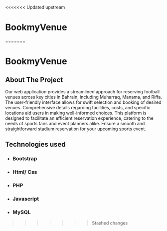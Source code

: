 <<<<<<< Updated upstream
# BookmyVenue
=======
# BookmyVenue


## About The Project
Our web application provides a streamlined approach for reserving football venues across key cities in Bahrain, including Muharraq, Manama, and Riffa. The user-friendly interface allows for swift selection and booking of desired venues. Comprehensive details regarding facilities, costs, and specific locations aid users in making well-informed choices. This platform is designed to facilitate an efficient reservation experience, catering to the needs of sports fans and event planners alike. Ensure a smooth and straightforward stadium reservation for your upcoming sports event.

## Technologies used
* ### Bootstrap
* ### Html/ Css
* ### PHP
* ### Javascript
* ### MySQL
>>>>>>> Stashed changes
